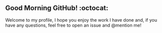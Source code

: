 ## Good Morning GitHub! :octocat:

Welcome to my profile, I hope you enjoy the work I have done and, if you have any questions, feel free to open an issue and @mention me!

